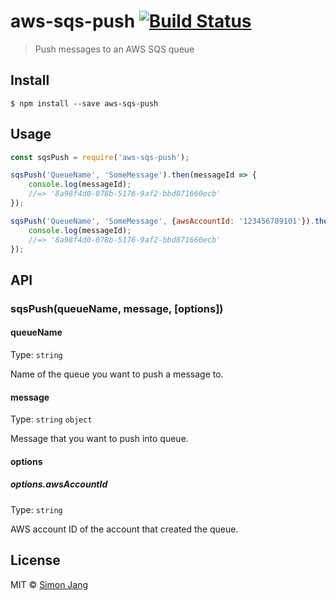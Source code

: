 # aws-sqs-push [![Build Status](https://travis-ci.org/SimonJang/aws-sqs-push.svg?branch=master)](https://travis-ci.org/SimonJang/aws-sqs-push)

> Push messages to an AWS SQS queue


## Install

```
$ npm install --save aws-sqs-push
```


## Usage

```js
const sqsPush = require('aws-sqs-push');

sqsPush('QueueName', 'SomeMessage').then(messageId => {
    console.log(messageId);
    //=> '8a98f4d0-078b-5176-9af2-bbd871660ecb'
});

sqsPush('QueueName', 'SomeMessage', {awsAccountId: '123456789101'}).then(messageId => {
    console.log(messageId);
    //=> '8a98f4d0-078b-5176-9af2-bbd871660ecb'
});
```


## API

### sqsPush(queueName, message, [options])

#### queueName

Type: `string`

Name of the queue you want to push a message to.

#### message

Type: `string` `object`

Message that you want to push into queue.

#### options

##### options.awsAccountId

Type: `string`

AWS account ID of the account that created the queue.


## License

MIT © [Simon Jang](https://github.com/SimonJang)
